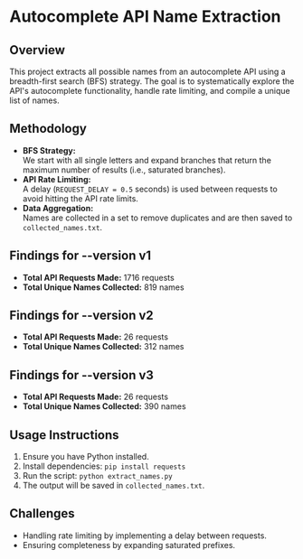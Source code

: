 # Autocomplete API Name Extraction


## Overview
This project extracts all possible names from an autocomplete API using a breadth-first search (BFS) strategy. The goal is to systematically explore the API's autocomplete functionality, handle rate limiting, and compile a unique list of names.

## Methodology
- **BFS Strategy:**  
  We start with all single letters and expand branches that return the maximum number of results (i.e., saturated branches).
- **API Rate Limiting:**  
  A delay (`REQUEST_DELAY = 0.5` seconds) is used between requests to avoid hitting the API rate limits.
- **Data Aggregation:**  
  Names are collected in a set to remove duplicates and are then saved to `collected_names.txt`.

## Findings for --version v1
- **Total API Requests Made:** 1716 requests  
- **Total Unique Names Collected:** 819 names

## Findings for --version v2
- **Total API Requests Made:** 26 requests  
- **Total Unique Names Collected:** 312 names

## Findings for --version v3
- **Total API Requests Made:** 26 requests  
- **Total Unique Names Collected:** 390 names

## Usage Instructions
1. Ensure you have Python installed.
2. Install dependencies: `pip install requests`
3. Run the script: `python extract_names.py`
4. The output will be saved in `collected_names.txt`.

## Challenges
- Handling rate limiting by implementing a delay between requests.
- Ensuring completeness by expanding saturated prefixes.

